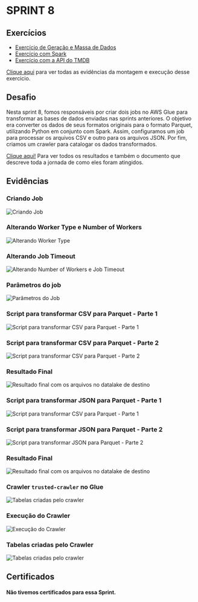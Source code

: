 # SPRINT 8

## Exercícios

- [Exercício de Geração e Massa de Dados](exercicios/geracao_e_massa_de_dados)
- [Exercício com Spark](exercicios/apache_spark)
- [Exercício com a API do TMDB](exercicios/tmbd)

[Clique aqui](evidencias/exercicios) para ver todas as evidências da montagem e execução desse exercicio.

## Desafio
Nesta sprint 8, fomos responsáveis por criar dois jobs no AWS Glue para transformar as bases de dados enviadas nas sprints anteriores. O objetivo era converter os dados de seus formatos originais para o formato Parquet, utilizando Python em conjunto com Spark. Assim, configuramos um job para processar os arquivos CSV e outro para os arquivos JSON. Por fim, criamos um crawler para catalogar os dados transformados.

[Clique aqui!](desafio) Para ver todos os resultados e também o documento que descreve toda a jornada de como eles foram atingidos.

## Evidências

### Criando Job
![Criando Job](evidencias/desafio/csv/criando_job_csv_1.png)

### Alterando Worker Type e Number of Workers
![Alterando Worker Type](evidencias/desafio/csv/criando_job_csv_3.png)

### Alterando Job Timeout
![Alterando Number of Workers e Job Timeout](evidencias/desafio/csv/criando_job_csv_4.png)

### Parâmetros do job
![Parâmetros do Job](evidencias/desafio/csv/job_parameters.png)

### Script para transformar CSV para Parquet - Parte 1
![Script para transformar CSV para Parquet - Parte 1](evidencias/desafio/csv/script_part1.png)

### Script para transformar CSV para Parquet - Parte 2
![Script para transformar CSV para Parquet - Parte 2](evidencias/desafio/csv/script_part2.png)

### Resultado Final
![Resultado final com os arquivos no datalake de destino](evidencias/desafio/csv/results.png)

### Script para transformar JSON para Parquet - Parte 1
![Script para transformar CSV para Parquet - Parte 1](evidencias/desafio/json/script_part1.png)

### Script para transformar JSON para Parquet - Parte 2
![Script para transformar JSON para Parquet - Parte 2](evidencias/desafio/json/script_part2.png)

### Resultado Final
![Resultado final com os arquivos no datalake de destino](evidencias/desafio/json/result.png)

### Crawler ```trusted-crawler``` no Glue
![Tabelas criadas pelo crawler](evidencias/desafio/crawler/crawler_criado.png)

### Execução do Crawler
![Execução do Crawler](evidencias/desafio/crawler/crawler_executado.png)

### Tabelas criadas pelo Crawler
![Tabelas criadas pelo crawler](evidencias/desafio/crawler/tabelas_criadas.png)

## Certificados
#### Não tivemos certificados para essa Sprint.

